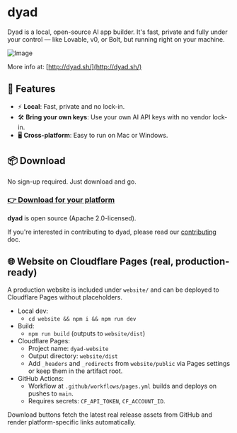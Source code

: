 # dyad

Dyad is a local, open-source AI app builder. It's fast, private and fully under your control — like Lovable, v0, or Bolt, but running right on your machine.

![Image](https://github.com/user-attachments/assets/f6c83dfc-6ffd-4d32-93dd-4b9c46d17790)

More info at: [http://dyad.sh/](http://dyad.sh/)

## 🚀 Features

- ⚡️ **Local**: Fast, private and no lock-in.
- 🛠 **Bring your own keys**: Use your own AI API keys with no vendor lock-in.
- 🖥️ **Cross-platform**: Easy to run on Mac or Windows.

## 📦 Download

No sign-up required. Just download and go.

### [👉 Download for your platform](https://www.dyad.sh/#download)

**dyad** is open source (Apache 2.0-licensed).

If you're interested in contributing to dyad, please read our [contributing](./CONTRIBUTING.md) doc.

## 🌐 Website on Cloudflare Pages (real, production-ready)

A production website is included under `website/` and can be deployed to Cloudflare Pages without placeholders.

- Local dev:
  - `cd website && npm i && npm run dev`
- Build:
  - `npm run build` (outputs to `website/dist`)
- Cloudflare Pages:
  - Project name: `dyad-website`
  - Output directory: `website/dist`
  - Add `_headers` and `_redirects` from `website/public` via Pages settings or keep them in the artifact root.
- GitHub Actions:
  - Workflow at `.github/workflows/pages.yml` builds and deploys on pushes to `main`.
  - Requires secrets: `CF_API_TOKEN`, `CF_ACCOUNT_ID`.

Download buttons fetch the latest real release assets from GitHub and render platform-specific links automatically.
